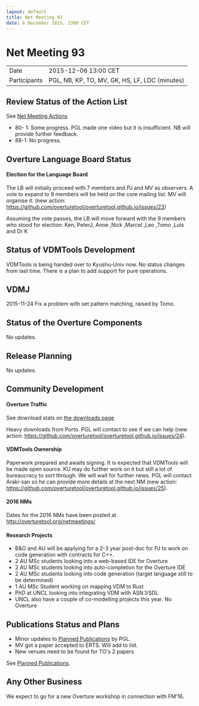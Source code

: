 ```yaml
---
layout: default
title: Net Meeting 93
date: 6 December 2015, 1300 CET
---
```


<script src="https://code.jquery.com/jquery-1.11.1.min.js">
</script>
<script src="/javascripts/edit.js"></script>
<script>setEditButonNm();</script>

# Net Meeting 93

|||
|---|---|
| Date | 2015-12-06 13:00 CET |
| Participants | PGL, NB, KP, TO, MV, GK, HS, LF, LDC (minutes) |


## Review Status of the Action List

See [Net Meeting Actions](https://github.com/overturetool/overturetool.github.io/issues?q=is%3Aopen+is%3Aissue+label%3A%22action+net-meeting%22)

* 80- 1: Some progress. PGL made one video but it is insufficient. NB will provide further feedback.
* 88-1: No progress.


## Overture Language Board Status

#### Election for the Language Board

The LB will initially proceed with 7 members and PJ and MV as observers. A vote to expand to 9 members will
be held on the core mailing list. MV will organise it. (new action: https://github.com/overturetool/overturetool.github.io/issues/23)

Assuming the vote passes, the LB will move forward with the 9 members who stood for election: Ken, PeterJ, Anne ,Nick ,Marcel ,Leo ,Tomo ,Luis and Dr K

## Status of VDMTools Development

VDMTools is being handed over to Kyushu-Univ now. No status changes from last time. There is a plan to add support for pure operations.

## VDMJ

2015-11-24 Fix a problem with set pattern matching, raised by Tomo.


##  Status of the Overture Components

No updates.


##  Release Planning

No updates.


##  Community Development

#### Overture Traffic

See download stats on [the downloads page](http://overturetool.org/download/)

Heavy downloads from Porto. PGL will contact to see if we can help (new action: https://github.com/overturetool/overturetool.github.io/issues/24).

#### VDMTools Ownership

Paperwork prepared and awaits signing. It is expected that VDMTools will be made open source. KU may do further work on it but still a lot of bureaucracy to sort through. We will wait for further news. PGL will contact Araki-san so he can provide more details at the next NM (new action: https://github.com/overturetool/overturetool.github.io/issues/25).


#### 2016 NMs

Dates for the 2016 NMs have been posted at http://overturetool.org/netmeetings/


#### Research Projects

* B&O and AU will be applying for a 2-3 year post-doc for PJ to work on code generation with
contracts for C++.
* 2 AU MSc students looking into a web-based IDE for Overture
* 2 AU MSc students looking into auto-completion for the Overture IDE
* 2 AU MSc students looking into code generation (target language still to be determined)
* 1 AU MSc Student  working on mapping VDM to Rust 
* PhD at UNCL looking into integrating VDM with ASN.1/SDL 
* UNCL also have a couple of co-modelling projects this year. No Overture

##  Publications Status and Plans

* Minor updates to [Planned Publications](http://overturetool.org/publications/PlannedPublications.html) by PGL.
* MV got a paper accepted to ERTS. Will add to list. 
* New venues need to be found for TO's 2 papers

See [Planned Publications](http://overturetool.org/publications/PlannedPublications.html).


##  Any Other Business

We expect to go for a new Overture workshop in connection with FM’16.

